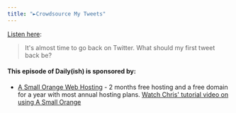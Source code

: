```yaml
---
title: "►Crowdsource My Tweets"
---
```

<p><a href="http://goodstuff.fm/dailyish/83">Listen here</a>:</p>
<blockquote><p>
  It's almost time to go back on Twitter. What should my first tweet back be?
</p></blockquote>
<h4>This episode of Daily(ish) is sponsored by:</h4>
<ul>
<li><a href="http://ift.tt/1CsQlrL">A Small Orange Web Hosting</a> - 2 months free hosting and a free domain for a year with most annual hosting plans. <a href="http://ift.tt/1CMk9eH">Watch Chris&#39; tutorial video on using A Small Orange</a></li>
</ul>

